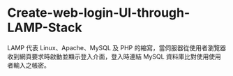 # Create-web-login-UI-through-LAMP-Stack
LAMP 代表 Linux、Apache、MySQL 及 PHP 的縮寫，當伺服器從使用者瀏覽器收到網頁要求時啟動並顯示登入介面，登入時連結 MySQL 資料庫比對使用使用者輸入之帳密。

